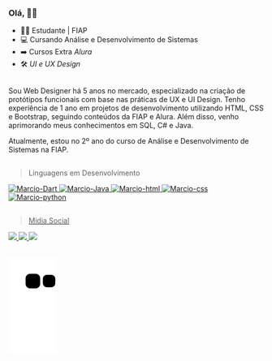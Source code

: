 ### Olá, 👨‍💻

- 🧑‍🎓 Estudante | FIAP
- 💻 Cursando Análise e Desenvolvimento de Sistemas
- ➡️ Cursos Extra *Alura*
- 🛠️ *UI e UX Design*

##

Sou Web Designer há 5 anos no mercado, especializado na criação de protótipos funcionais com base nas práticas de UX e UI Design. Tenho experiência de 1 ano em projetos de desenvolvimento utilizando HTML, CSS e Bootstrap, seguindo conteúdos da FIAP e Alura. Além disso, venho aprimorando meus conhecimentos em SQL, C# e Java.

Atualmente, estou no 2º ano do curso de Análise e Desenvolvimento de Sistemas na FIAP.

##



> Linguagens em Desenvolvimento

<div>
    <a href="https://github.com/marciiosouza">
    <img height="30em" alt="Marcio-Dart" src="https://img.shields.io/badge/Dart-0175C2?style=for-the-badge&logo=dart&logoColor=white">
    <img height="30em" alt="Marcio-Java" src="https://img.shields.io/badge/Java-ED8B00?style=for-the-badge&logo=openjdk&logoColor=white">
    <img height="30em" alt="Marcio-html" src="https://img.shields.io/badge/HTML5-E34F26?style=for-the-badge&logo=html5&logoColor=white">
    <img height="30em" alt="Marcio-css" src="https://img.shields.io/badge/CSS3-1572B6?style=for-the-badge&logo=css3&logoColor=white">
    <img height="30em" alt="Marcio-python" src="https://img.shields.io/badge/Python-3776AB?style=for-the-badge&logo=python&logoColor=white">
    
</div>

##

> Midia Social

<div>
    <a href="https://www.linkedin.com/in/marciiosouza/"> <img src="https://img.shields.io/badge/LinkedIn-0077B5?style=for-the-badge&logo=linkedin&logoColor=white">
    <a href="https://instagram.com/marciiosouz/"> <img src="https://img.shields.io/badge/Instagram-E4405F?style=for-the-badge&logo=instagram&logoColor=white">
    <a href="https://www.behance.net/marciiosouza"> <img src="https://img.shields.io/badge/Behance-0054F7?style=for-the-badge&logo=behance&logoColor=white">
    
</div>

##

  <div> 
  

 
 
  ![Snake animation](https://github.com/rafaballerini/rafaballerini/blob/output/github-contribution-grid-snake.svg)
 
</div>
